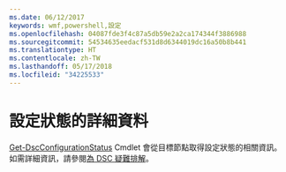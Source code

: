 ```yaml
---
ms.date: 06/12/2017
keywords: wmf,powershell,設定
ms.openlocfilehash: 04087fde3f4c87a5db59e2a2ca174344f3886988
ms.sourcegitcommit: 54534635eedacf531d8d6344019dc16a50b8b441
ms.translationtype: HT
ms.contentlocale: zh-TW
ms.lasthandoff: 05/17/2018
ms.locfileid: "34225533"
---
```

# <a name="details-about-configuration-status"></a>設定狀態的詳細資料

[Get-DscConfigurationStatus](https://technet.microsoft.com/library/mt517868.aspx) Cmdlet 會從目標節點取得設定狀態的相關資訊。
如需詳細資訊，請參閱[為 DSC 疑難排解](https://msdn.microsoft.com/powershell/dsc/troubleshooting)。
